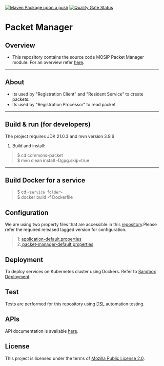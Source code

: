 [![Maven Package upon a push](https://github.com/mosip/packet-manager/actions/workflows/push_trigger.yml/badge.svg?branch=release-1.2.0.1)](https://github.com/mosip/packet-manager/actions/workflows/push_trigger.yml)
[![Quality Gate Status](https://sonarcloud.io/api/project_badges/measure?branch=release-1.2.0.1&project=mosip_packet-manager&id=mosip_packet-manager2&metric=alert_status)](https://sonarcloud.io/dashboard?branch=release-1.2.0.1&id=mosip_packet-manager)

# Packet Manager


## Overview

* This repository contains the source code MOSIP Packet Manager module.  For an overview refer [here](https://docs.mosip.io/1.2.0/modules/packet-manager).
---


## About
* Its used by "Registration Client" and "Resident Service" to create packets.
* Its used by "Registration Processor" to read packet
___
## Build & run (for developers)
The project requires JDK 21.0.3  and mvn version 3.9.6

1. Build and install:
  > $ cd commons-packet <br>
  > $ mvn clean install -Dgpg.skip=true
___
## Build Docker for a service
>$ cd `<service folder>` <br>
$ docker build -f Dockerfile
## Configuration
We are using two property files that are accessible in this [repository](https://github.com/mosip/mosip-config/blob/develop/).Please refer the required released tagged version for configuration.
> 1: [application-default.properties](https://github.com/mosip/mosip-config/application-default.properties)<br> 2:[ packet-manager-default.properties](https://github.com/mosip/mosip-config/blob/develop/packet-manager-default.properties)

## Deployment 
To deploy services on Kubernetes cluster using Dockers. Refer to [Sandbox Deployment](https://docs.mosip.io/1.2.0/deploymentnew/v3-installation).
## Test 
Tests are performed for this repository using [DSL](https://github.com/mosip/mosip-automation-tests) automation testing.

## APIs
API documentation is available [here](https://mosip.github.io/documentation/1.2.0/commons-packet-service.html).

## License
This project is licensed under the terms of [Mozilla Public License 2.0](LICENSE).